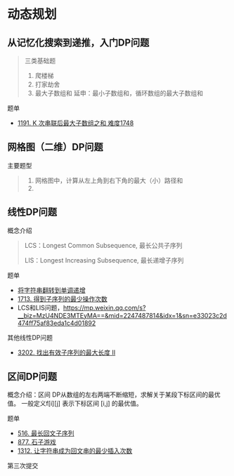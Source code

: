 # 动态规划

## 从记忆化搜索到递推，入门DP问题

> 三类基础题
> 1. 爬楼梯
> 2. 打家劫舍
> 3. 最大子数组和
>    延申：最小子数组和，循环数组的最大子数组和

题单
- [1191. K 次串联后最大子数组之和 难度1748](https://leetcode.cn/problems/k-concatenation-maximum-sum/description/)

## 网格图（二维）DP问题

主要题型
> 1. 网格图中，计算从左上角到右下角的最大（小）路径和
> 2. 

## 线性DP问题

概念介绍
> LCS：Longest Common Subsequence, 最长公共子序列
> 
> LIS：Longest Increasing Subsequence, 最长递增子序列

题单
- [将字符串翻转到单调递增](https://leetcode.cn/problems/flip-string-to-monotone-increasing/)
- [1713. 得到子序列的最少操作次数](https://leetcode.cn/problems/minimum-operations-to-make-a-subsequence/description/)
-  LCS和LIS问题，https://mp.weixin.qq.com/s?__biz=MzU4NDE3MTEyMA==&mid=2247487814&idx=1&sn=e33023c2d474ff75af83eda1c4d01892


其他线性DP问题
- [3202. 找出有效子序列的最大长度 II](https://leetcode.cn/problems/find-the-maximum-length-of-valid-subsequence-ii/description/)

## 区间DP问题

概念介绍：区间 DP从数组的左右两端不断缩短，求解关于某段下标区间的最优值。 一般定义f[i][j] 表示下标区间 [i,j] 的最优值。

题单
- [516. 最长回文子序列](https://leetcode.cn/problems/longest-palindromic-subsequence/description/)
- [877. 石子游戏](https://leetcode.cn/problems/stone-game/description/)
- [1312. 让字符串成为回文串的最少插入次数](https://leetcode.cn/problems/minimum-insertion-steps-to-make-a-string-palindrome/description/)

第三次提交